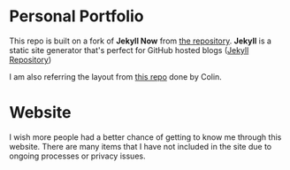 # Personal Portfolio

This repo is built on a fork of **Jekyll Now** from [the repository](https://github.com/barryclark/jekyll-now).
**Jekyll** is a static site generator that's perfect for GitHub hosted blogs ([Jekyll Repository](https://github.com/jekyll/jekyll))

I am also referring the layout from [this repo](https://github.com/zwcolin/zwcolin.github.io) done by Colin.

# Website
I wish more people had a better chance of getting to know me through this website. There are many items that I have not included in the site due to ongoing processes or privacy issues.